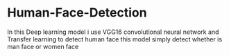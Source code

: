# Human-Face-Detection
In this Deep learning model i use VGG16 convolutional neural network and Transfer learning  to detect human face this model simply detect whether is man face or women face 
